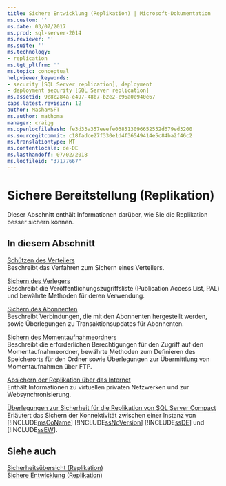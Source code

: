 ```yaml
---
title: Sichere Entwicklung (Replikation) | Microsoft-Dokumentation
ms.custom: ''
ms.date: 03/07/2017
ms.prod: sql-server-2014
ms.reviewer: ''
ms.suite: ''
ms.technology:
- replication
ms.tgt_pltfrm: ''
ms.topic: conceptual
helpviewer_keywords:
- security [SQL Server replication], deployment
- deployment security [SQL Server replication]
ms.assetid: 9c8c284a-e497-48b7-b2e2-c96a0e940e67
caps.latest.revision: 12
author: MashaMSFT
ms.author: mathoma
manager: craigg
ms.openlocfilehash: fe3d33a357eeefe038513096652552d679ed3200
ms.sourcegitcommit: c18fadce27f330e1d4f36549414e5c84ba2f46c2
ms.translationtype: MT
ms.contentlocale: de-DE
ms.lasthandoff: 07/02/2018
ms.locfileid: "37177667"
---
```

# <a name="secure-deployment-replication"></a>Sichere Bereitstellung (Replikation)
  Dieser Abschnitt enthält Informationen darüber, wie Sie die Replikation besser sichern können.  
  
## <a name="in-this-section"></a>In diesem Abschnitt  
 [Schützen des Verteilers](secure-the-distributor.md)  
 Beschreibt das Verfahren zum Sichern eines Verteilers.  
  
 [Sichern des Verlegers](secure-the-publisher.md)  
 Beschreibt die Veröffentlichungszugriffsliste (Publication Access List, PAL) und bewährte Methoden für deren Verwendung.  
  
 [Sichern des Abonnenten](secure-the-subscriber.md)  
 Beschreibt Verbindungen, die mit den Abonnenten hergestellt werden, sowie Überlegungen zu Transaktionsupdates für Abonnenten.  
  
 [Sichern des Momentaufnahmeordners](secure-the-snapshot-folder.md)  
 Beschreibt die erforderlichen Berechtigungen für den Zugriff auf den Momentaufnahmeordner, bewährte Methoden zum Definieren des Speicherorts für den Ordner sowie Überlegungen zur Übermittlung von Momentaufnahmen über FTP.  
  
 [Absichern der Replikation über das Internet](securing-replication-over-the-internet.md)  
 Enthält Informationen zu virtuellen privaten Netzwerken und zur Websynchronisierung.  
  
 [Überlegungen zur Sicherheit für die Replikation von SQL Server Compact](security-considerations-for-sql-server-compact-replication.md)  
 Erläutert das Sichern der Konnektivität zwischen einer Instanz von [!INCLUDE[msCoName](../../../includes/msconame-md.md)] [!INCLUDE[ssNoVersion](../../../includes/ssnoversion-md.md)] [!INCLUDE[ssDE](../../../includes/ssde-md.md)] und [!INCLUDE[ssEW](../../../includes/ssew-md.md)].  
  
## <a name="see-also"></a>Siehe auch  
 [Sicherheitsübersicht &#40;Replikation&#41;](security-overview-replication.md)   
 [Sichere Entwicklung &#40;Replikation&#41;](secure-development-replication.md)  
  
  
